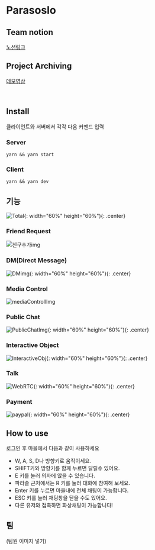 # Parasoslo
## Team notion

[노션링크](https://axiomatic-door-0e4.notion.site/MAD-ANG-bb54dbd01cdb442d8a4475358efc41c4)

## Project Archiving
[데모영상](https://www.youtube.com/watch?v=GIqwV3EVYGA)

<br>

## Install

클라이언트와 서버에서 각각 다음 커맨드 입력

### Server
```
yarn && yarn start
```
### Client
```
yarn && yarn dev
```
## 기능

![Total](https://user-images.githubusercontent.com/63194662/215079766-a7fc0048-8232-4198-a955-e43576daa1a1.png){: width="60%" height="60%"){: .center}

### Friend Request
![친구추가img]()

### DM(Direct Message)
![DMimg](https://user-images.githubusercontent.com/63194662/215078972-5de05f30-9de0-4348-828b-848765d804ed.png){: width="60%" height="60%"){: .center}
### Media Control
![mediaControllImg]()

### Public Chat
![PublicChatImg](https://user-images.githubusercontent.com/63194662/215080673-9f0e33fe-5204-4a61-a390-a22d3a4c56d3.png){: width="60%" height="60%"){: .center}

### Interactive Object
![InteractiveObj](https://user-images.githubusercontent.com/63194662/215080967-5d58d381-379e-4f91-8c48-5649ed2ca8f5.png){: width="60%" height="60%"){: .center}

### Talk
![WebRTC](https://user-images.githubusercontent.com/63194662/215080351-ae944864-f08a-49c5-8467-df3826abe527.png){: width="60%" height="60%"){: .center}

### Payment
![paypal](https://user-images.githubusercontent.com/63194662/215080560-ccd8ca4c-e617-4430-bde3-7118fd8e60b5.png){: width="60%" height="60%"){: .center}


## How to use

로그인 후 마을에서 다음과 같이 사용하세요

- W, A, S, D나 방향키로 움직이세요.
- SHIFT키와 방향키를 함께 누르면 달릴수 있어요.
- E 키를 눌러 의자에 앉을 수 있습니다.
- 파라솔 근처에서는 R 키를 눌러 대화에 참여해 보세요.
- Enter 키를 누르면 마을내에 전체 채팅이 가능합니다.
- ESC 키를 눌러 채팅창을 닫을 수도 있어요.
- 다른 유저와 접촉하면 화상채팅이 가능합니다!
## 팀

(팀원 이미지 넣기)

